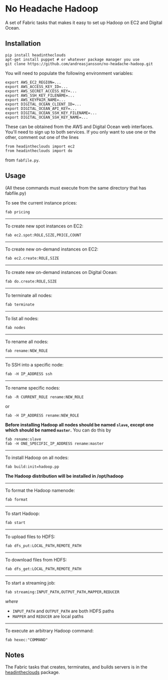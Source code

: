 No Headache Hadoop
==================

A set of Fabric tasks that makes it easy to set up Hadoop
on EC2 and Digital Ocean.

Installation
------------

    pip install headintheclouds
    apt-get install puppet # or whatever package manager you use
    git clone https://github.com/andreasjansson/no-headache-hadoop.git

You will need to populate the following environment variables:

    export AWS_EC2_REGION=...
    export AWS_ACCESS_KEY_ID=...
    export AWS_SECRET_ACCESS_KEY=...
    export AWS_SSH_KEY_FILENAME=...
    export AWS_KEYPAIR_NAME=...
    export DIGITAL_OCEAN_CLIENT_ID=...
    export DIGITAL_OCEAN_API_KEY=...
    export DIGITAL_OCEAN_SSH_KEY_FILENAME=...
    export DIGITAL_OCEAN_SSH_KEY_NAME=...

These can be obtained from the AWS and Digital Ocean web interfaces. You'll need
to sign up to both services. If you only want to use one or the other, comment out
one of the lines

    from headintheclouds import ec2
    from headintheclouds import do

from `fabfile.py`.

Usage
-----

(All these commands must execute from the same directory that has fabfile.py)

To see the current instance prices:

    fab pricing

---

To create new spot instances on EC2:

    fab ec2.spot:ROLE,SIZE,PRICE,COUNT

---

To create new on-demand instances on EC2:

    fab ec2.create:ROLE,SIZE

---

To create new on-demand instances on Digital Ocean:

    fab do.create:ROLE,SIZE

---

To terminate all nodes:

    fab terminate

---

To list all nodes:

    fab nodes

---

To rename all nodes:

    fab rename:NEW_ROLE

---

To SSH into a specific node:

    fab -H IP_ADDRESS ssh

---

To rename specific nodes:

    fab -R CURRENT_ROLE rename:NEW_ROLE

or

    fab -H IP_ADDRESS rename:NEW_ROLE

**Before installing Hadoop all nodes should be named `slave`, except one which should be named `master`.**
You can do this by

    fab rename:slave
    fab -H ONE_SPECIFIC_IP_ADDRESS rename:master

---

To install Hadoop on all nodes:

    fab build:init=hadoop.pp

**The Hadoop distribution will be installed in /opt/hadoop**

---

To format the Hadoop namenode:

    fab format

---

To start Hadoop:

    fab start

---

To upload files to HDFS:

    fab dfs_put:LOCAL_PATH,REMOTE_PATH

---

To download files from HDFS:

    fab dfs_get:LOCAL_PATH,REMOTE_PATH

---

To start a streaming job:

    fab streaming:INPUT_PATH,OUTPUT_PATH,MAPPER,REDUCER

_where_
  * `INPUT_PATH` and `OUTPUT_PATH` are both HDFS paths
  * `MAPPER` and `REDUCER` are local paths

---

To execute an arbitrary Hadoop command:

    fab hexec:"COMMAND"

Notes
-----

The Fabric tasks that creates, terminates, and builds servers is in the [headintheclouds](https://github.com/andreasjansson/head-in-the-clouds) package.
